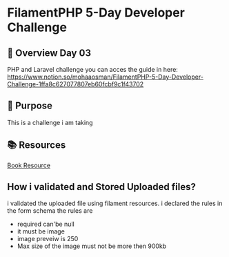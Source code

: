 # FilamentPHP 5-Day Developer Challenge

## 📌 Overview Day 03
PHP and Laravel challenge
you can acces the guide in here: 
https://www.notion.so/mohaaosman/FilamentPHP-5-Day-Developer-Challenge-1ffa8c627077807eb60fcbf9c1f43702

## 🎯 Purpose
This is a challenge i am taking 

## 📚 Resources
[Book Resource](./app/filament/resources/BookStoreResource.php)

## How i validated and Stored Uploaded files?
i validated the uploaded file using filament resources.
i declared the rules in the form schema
the rules are
<ul>
<li>required can'be null </li>
<li>it must be image </li>
<li>image preveiw is 250 </li>
<li>Max size of the image must not be more then 900kb </li>
</ul>
